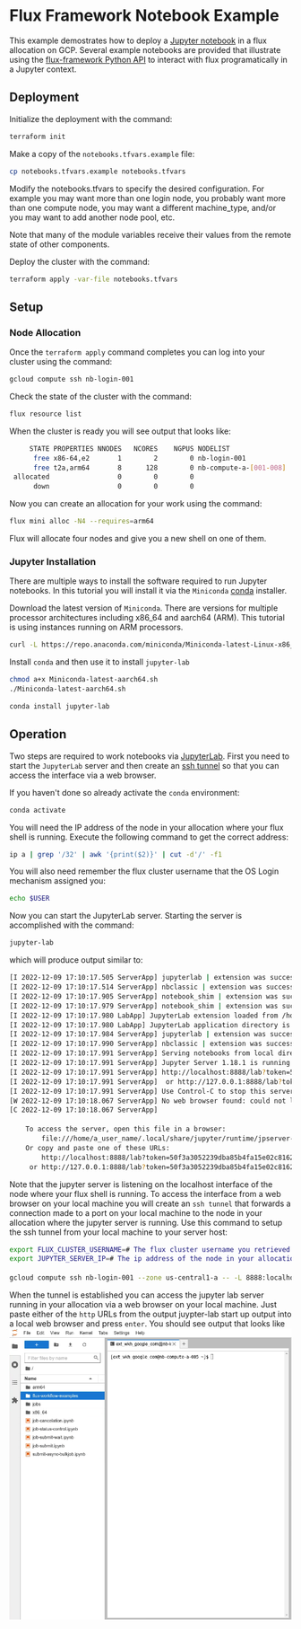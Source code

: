 # Flux Framework Notebook Example

This example demostrates how to deploy a [Jupyter notebook]() in a flux allocation on GCP. Several
example notebooks are provided that illustrate using the [flux-framework Python API]() to interact
with flux programatically in a Jupyter context.

## Deployment

Initialize the deployment with the command:

```bash
terraform init
```

Make a copy of the `notebooks.tfvars.example` file:

```bash
cp notebooks.tfvars.example notebooks.tfvars
```

Modify the notebooks.tfvars to specify the desired configuration. For example you may want more than
one login node, you probably want more than one compute node, you may want a different machine_type, 
and/or you may want to add another node pool, etc.

Note that many of the module variables receive their values from the remote state of other components.

Deploy the cluster with the command:

```bash
terraform apply -var-file notebooks.tfvars
```

## Setup

### Node Allocation

Once the `terraform apply` command completes you can log into your cluster using the command:

```bash
gcloud compute ssh nb-login-001
```

Check the state of the cluster with the command:

```bash
flux resource list
```

When the cluster is ready you will see output that looks like:

```bash
     STATE PROPERTIES NNODES   NCORES    NGPUS NODELIST
      free x86-64,e2       1        2        0 nb-login-001
      free t2a,arm64       8      128        0 nb-compute-a-[001-008]
 allocated                 0        0        0
      down                 0        0        0
```

Now you can create an allocation for your work using the command:

```bash
flux mini alloc -N4 --requires=arm64
```

Flux will allocate four nodes and give you a new shell on one of them.

### Jupyter Installation

There are multiple ways to install the software required to run Jupyter notebooks. In this tutorial you
will install it via the `Miniconda` [conda](https://docs.conda.io/en/latest/) installer.

Download the latest version of `Miniconda`. There are versions for multiple processor architectures including
x86_64 and aarch64 (ARM). This tutorial is using instances running on ARM processors.

```bash
curl -L https://repo.anaconda.com/miniconda/Miniconda-latest-Linux-x86_64.sh -o Miniconda-latest-aarch64.sh
```

Install `conda` and then use it to install `jupyter-lab`

```bash
chmod a+x Miniconda-latest-aarch64.sh
./Miniconda-latest-aarch64.sh
```

```bash
conda install jupyter-lab
```

## Operation

Two steps are required to work notebooks via [JupyterLab](jupyter.org). First you need to start the `JupyterLab` server and then create an [ssh tunnel](https://www.ssh.com/academy/ssh/tunneling) so that you can access the interface via a web browser.

If you haven't done so already activate the `conda` environment:

```bash
conda activate
```

You will need the IP address of the node in your allocation where your flux shell is running. Execute the following
command to get the correct address:

```bash
ip a | grep '/32' | awk '{print($2)}' | cut -d'/' -f1
```

You will also need remember the flux cluster username that the OS Login mechanism assigned you:

```bash
echo $USER
```

Now you can start the JupyterLab server. Starting the server is accomplished with the command:

```bash
jupyter-lab
```

which will produce output similar to:

```bash
[I 2022-12-09 17:10:17.505 ServerApp] jupyterlab | extension was successfully linked.
[I 2022-12-09 17:10:17.514 ServerApp] nbclassic | extension was successfully linked.
[I 2022-12-09 17:10:17.905 ServerApp] notebook_shim | extension was successfully linked.
[I 2022-12-09 17:10:17.979 ServerApp] notebook_shim | extension was successfully loaded.
[I 2022-12-09 17:10:17.980 LabApp] JupyterLab extension loaded from /home/ext_wkh_google_com/arm64/miniconda3/lib/python3.9/site-packages/jupyterlab
[I 2022-12-09 17:10:17.980 LabApp] JupyterLab application directory is /home/ext_wkh_google_com/arm64/miniconda3/share/jupyter/lab
[I 2022-12-09 17:10:17.984 ServerApp] jupyterlab | extension was successfully loaded.
[I 2022-12-09 17:10:17.990 ServerApp] nbclassic | extension was successfully loaded.
[I 2022-12-09 17:10:17.991 ServerApp] Serving notebooks from local directory: /home/ext_wkh_google_com
[I 2022-12-09 17:10:17.991 ServerApp] Jupyter Server 1.18.1 is running at:
[I 2022-12-09 17:10:17.991 ServerApp] http://localhost:8888/lab?token=50f3a3052239dba85b4fa15e02c8162e9409931c4a45df96
[I 2022-12-09 17:10:17.991 ServerApp]  or http://127.0.0.1:8888/lab?token=50f3a3052239dba85b4fa15e02c8162e9409931c4a45df96
[I 2022-12-09 17:10:17.991 ServerApp] Use Control-C to stop this server and shut down all kernels (twice to skip confirmation).
[W 2022-12-09 17:10:18.067 ServerApp] No web browser found: could not locate runnable browser.
[C 2022-12-09 17:10:18.067 ServerApp] 
    
    To access the server, open this file in a browser:
        file:///home/a_user_name/.local/share/jupyter/runtime/jpserver-39720-open.html
    Or copy and paste one of these URLs:
        http://localhost:8888/lab?token=50f3a3052239dba85b4fa15e02c8162e9409931c4a45df96
     or http://127.0.0.1:8888/lab?token=50f3a3052239dba85b4fa15e02c8162e9409931c4a45df96
```

Note that the jupyter server is listening on the localhost interface of the node where your flux shell is running.
To access the interface from a web browser on your local machine you will create an `ssh tunnel` that forwards a
connection made to a port on your local machine to the node in your allocation where the jupyter server is running.
Use this command to setup the ssh tunnel from your local machine to your server host:

```bash
export FLUX_CLUSTER_USERNAME=# The flux cluster username you retrieved earlier #
export JUPYTER_SERVER_IP=# The ip address of the node in your allocation where the jupyter server is listening #

gcloud compute ssh nb-login-001 --zone us-central1-a -- -L 8888:localhost:8888 -t ssh -L 8888:localhost:8888 ${FLUX_CLUSTER_USERNAME}@${JUPYTER_SERVER_IP}
```

When the tunnel is established you can access the jupyter lab server running in your allocation via a 
web browser on your local machine. Just paste either of the `http` URLs from the output juypter-lab
start up output into a local web browser and press `enter`. You should see output that looks like
![JupyterLab](./images/jupyterlab-interface.png)